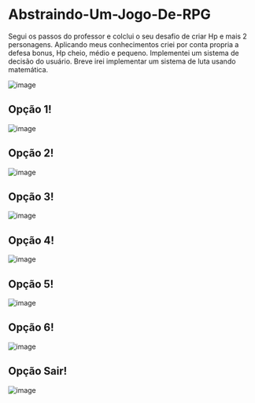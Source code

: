 # Abstraindo-Um-Jogo-De-RPG
Segui os passos do professor e colclui o seu desafio de criar Hp e mais 2 personagens.
Aplicando meus conhecimentos criei por conta propria a defesa bonus, Hp cheio, médio e pequeno.
Implementei um sistema de decisão do usuário.
Breve irei implementar um sistema de luta usando matemática.



![image](https://user-images.githubusercontent.com/100328826/182881394-85abad7d-0651-4b31-b451-055a6fc2b22b.png)


## Opção 1!

![image](https://user-images.githubusercontent.com/100328826/182881654-d2936ee3-1d35-451a-85e7-152148728336.png)

## Opção 2!
![image](https://user-images.githubusercontent.com/100328826/182881840-98352f91-bc5a-48ae-8f7b-229f0ce03ad5.png)

## Opção 3!

![image](https://user-images.githubusercontent.com/100328826/182882037-8735a98d-0558-4331-829c-73ae72572779.png)

## Opção 4!

![image](https://user-images.githubusercontent.com/100328826/182882121-b54745fa-f219-482f-a782-4441ec431a95.png)

## Opção 5!


![image](https://user-images.githubusercontent.com/100328826/182882175-6f661593-9a4b-4fca-80e4-1c1a309881f9.png)

## Opção 6!
![image](https://user-images.githubusercontent.com/100328826/182882246-a8039f1e-1a83-4beb-a3f5-398a6a5bb611.png)

## Opção Sair!

![image](https://user-images.githubusercontent.com/100328826/182882395-f0c17594-e4b1-4088-b0e2-47ded36bdb97.png)
